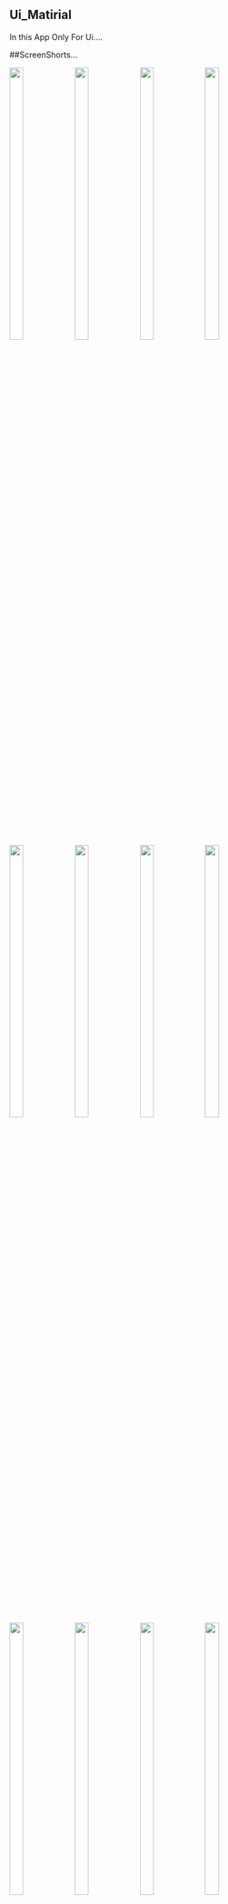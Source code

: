 ## Ui_Matirial

In this App Only For Ui....

##ScreenShorts...

<p float="center">
  
<img src="https://user-images.githubusercontent.com/101623395/191512531-eebbb546-8559-460a-a859-1d4c0a40c34b.png" width=22% height=35%>
<img src="https://user-images.githubusercontent.com/101623395/191512633-2ac19711-ad74-48d2-8db8-ab6d5e90853d.png" width=22% height=35%>
<img src="https://user-images.githubusercontent.com/101623395/191512646-ef4a2281-1568-4255-955f-ee0c71f36d1a.png" width=22% height=35%>
<img src="https://user-images.githubusercontent.com/101623395/191512683-753289d9-189f-46fd-b78f-14d1d02d5699.png" width=22% height=35%>
<img src="https://user-images.githubusercontent.com/101623395/191512722-c61ab7c9-ed3f-4da9-8bab-1abdb0443138.png" width=22% height=35%>
<img src="https://user-images.githubusercontent.com/101623395/191512745-cf3aef65-b6aa-4685-a6fa-817031a8c290.png" width=22% height=35%>
<img src="https://user-images.githubusercontent.com/101623395/191512768-03120bf2-1ab9-406d-84da-c9ba69cf39af.png" width=22% height=35%>
<img src="https://user-images.githubusercontent.com/101623395/191512812-cd5b2caf-dcc7-4363-bdea-bb6cb92d67e2.png" width=22% height=35%>
<img src="https://user-images.githubusercontent.com/101623395/191512844-ee1b51a2-0a08-457e-91f4-d8f82e30eeb6.png" width=22% height=35%>
<img src="https://user-images.githubusercontent.com/101623395/191512893-8a065e29-7fb4-48e3-b8db-48ecdecea40f.png" width=22% height=35%>
<img src="https://user-images.githubusercontent.com/101623395/191512918-bd977108-248a-4512-86dc-37b5cf9610df.png" width=22% height=35%>
<img src="https://user-images.githubusercontent.com/101623395/191512962-8b82228e-35c4-41e2-9802-78af8ae98fa8.png" width=22% height=35%>
<img src="https://user-images.githubusercontent.com/101623395/191512987-4a2cb20c-6d22-4d66-a937-a355e0e7cb2b.png" width=22% height=35%>
<img src="https://user-images.githubusercontent.com/101623395/191513018-02dec014-d395-47ed-bcc6-f6c41b9516c5.png" width=22% height=35%>
<img src="https://user-images.githubusercontent.com/101623395/191513038-a90f38cd-a71a-433d-80d4-1dd39e65dea0.png" width=22% height=35%>
<img src="https://user-images.githubusercontent.com/101623395/191513059-c723834a-279f-42d0-b698-0fd13363d0e4.png" width=22% height=35%>
<img src="https://user-images.githubusercontent.com/101623395/191513174-0d475315-7c0f-4d08-a56a-ffa1601a0634.png" width=22% height=35%>
